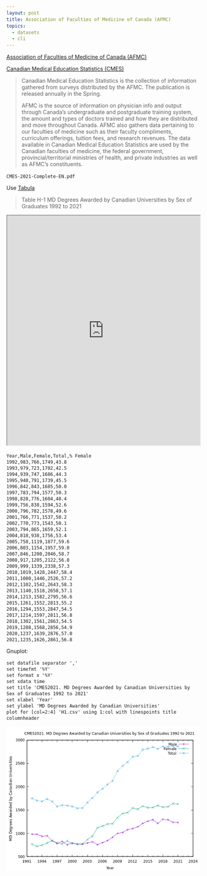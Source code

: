 ```yaml
---
layout: post
title: Association of Faculties of Medicine of Canada (AFMC)
topics:
  - datasets
  - cli
---
```


[Association of Faculties of Medicine of Canada (AFMC)](https://www.afmc.ca/)

[Canadian Medical Education Statistics (CMES)](https://www.afmc.ca/resources-data/data/canadian-medical-education-statistics-cmes/)

> Canadian Medical Education Statistics is the collection of information gathered from surveys distributed by the AFMC. The publication is released annually in the Spring.
>
> AFMC is the source of information on physician info and output through Canada’s undergraduate and postgraduate training system, the amount and types of doctors trained and how they are distributed and move throughout Canada. AFMC also gathers data pertaining to our faculties of medicine such as their faculty compliments, curriculum offerings, tuition fees, and research revenues. The data available in Canadian Medical Education Statistics are used by the Canadian faculties of medicine, the federal government, provincial/territorial ministries of health, and private industries as well as AFMC’s constituents.

`CMES-2021-Complete-EN.pdf`

Use [Tabula](https://tabula.technology/)

> Table H-1 MD Degrees Awarded by Canadian Universities by Sex of Graduates 1992 to 2021

<iframe src="https://docs.google.com/spreadsheets/d/e/2PACX-1vQfV54Wstj3i7CjqxRMBe8REnbBYuWuEkmOYsPncxQO-hCBNn1vC4cNZZJtKmYejg_XrkIAWnsdLKFv/pubhtml?widget=true&amp;headers=false" width="100%" height="600"></iframe>

```
Year,Male,Female,Total,% Female
1992,983,766,1749,43.8
1993,979,723,1702,42.5
1994,939,747,1686,44.3
1995,948,791,1739,45.5
1996,842,843,1685,50.0
1997,783,794,1577,50.3
1998,828,776,1604,48.4
1999,756,838,1594,52.6
2000,796,782,1578,49.6
2001,766,771,1537,50.2
2002,770,773,1543,50.1
2003,794,865,1659,52.1
2004,818,938,1756,53.4
2005,758,1119,1877,59.6
2006,803,1154,1957,59.0
2007,846,1200,2046,58.7
2008,917,1205,2122,56.8
2009,999,1339,2338,57.3
2010,1019,1428,2447,58.4
2011,1080,1446,2526,57.2
2012,1102,1542,2643,58.3
2013,1140,1518,2658,57.1
2014,1213,1582,2795,56.6
2015,1261,1552,2813,55.2
2016,1294,1553,2847,54.5
2017,1214,1597,2811,56.8
2018,1302,1561,2863,54.5
2019,1288,1568,2856,54.9
2020,1237,1639,2876,57.0
2021,1235,1626,2861,56.8
```

Gnuplot:

```
set datafile separator ','
set timefmt '%Y'
set format x '%Y'
set xdata time
set title 'CMES2021. MD Degrees Awarded by Canadian Universities by Sex of Graduates 1992 to 2021'
set xlabel 'Year'
set ylabel 'MD Degrees Awarded by Canadian Universities'
plot for [col=2:4] 'H1.csv' using 1:col with linespoints title columnheader
```

![CMES2021. Table H-1: MD Degrees Awarded by Canadian Universities by Sex of Graduates 1992 to 2021](/images/AFMC/H1.png)